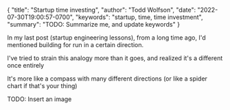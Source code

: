 {
  "title": "Startup time investing",
  "author": "Todd Wolfson",
  "date": "2022-07-30T19:00:57-0700",
  "keywords": "startup, time, time investment",
  "summary": "TODO: Summarize me, and update keywords"
}

<!-- TODO: Rework this content, def don't need upfront piece, just easier to start writing like this -->

In my last post (startup engineering lessons), from a long time ago, I'd mentioned building for run in a certain direction.

I've tried to strain this analogy more than it goes, and realized it's a different once entirely

It's more like a compass with many different directions (or like a spider chart if that's your thing)

TODO: Insert an image
<!-- /home/todd/github/twolfson.com/articles/startup-time-investing/compass.jpg -->
<!-- TODO: Polish up image -->
